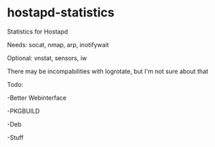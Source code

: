 hostapd-statistics
==================

Statistics for Hostapd


Needs: socat, nmap, arp, inotifywait

Optional: vnstat, sensors, iw


There may be incompabilities with logrotate, but I'm not sure about that


Todo:

-Better Webinterface

-PKGBUILD

-Deb

-Stuff
